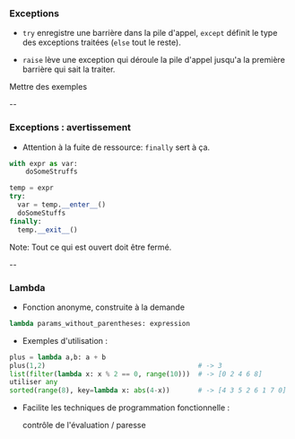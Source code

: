 ### Exceptions

- `try` enregistre une barrière dans la pile d'appel, `except` définit le type
  des exceptions traitées (`else` tout le reste).

- `raise` lève une exception qui déroule la pile d'appel jusqu'a la
  première barrière qui sait la traiter.

Mettre des exemples

--

### Exceptions : avertissement

- Attention à la fuite de ressource: `finally` sert à ça.

<div class='half'>

~~~python
with expr as var:
    doSomeStruffs
~~~

</div><div class='half'>

~~~python
temp = expr
try:
  var = temp.__enter__()
  doSomeStuffs
finally:
  temp.__exit__()
~~~

</div>

Note:
Tout ce qui est ouvert doit être fermé.

--

### Lambda

- Fonction anonyme, construite à la demande

```python
lambda params_without_parentheses: expression
```

- Exemples d'utilisation :

```python
plus = lambda a,b: a + b
plus(1,2)                                      # -> 3
list(filter(lambda x: x % 2 == 0, range(10)))  # -> [0 2 4 6 8]
utiliser any
sorted(range(8), key=lambda x: abs(4-x))       # -> [4 3 5 2 6 1 7 0]
```

- Facilite les techniques de programmation fonctionnelle :

    contrôle de l'évaluation / paresse



